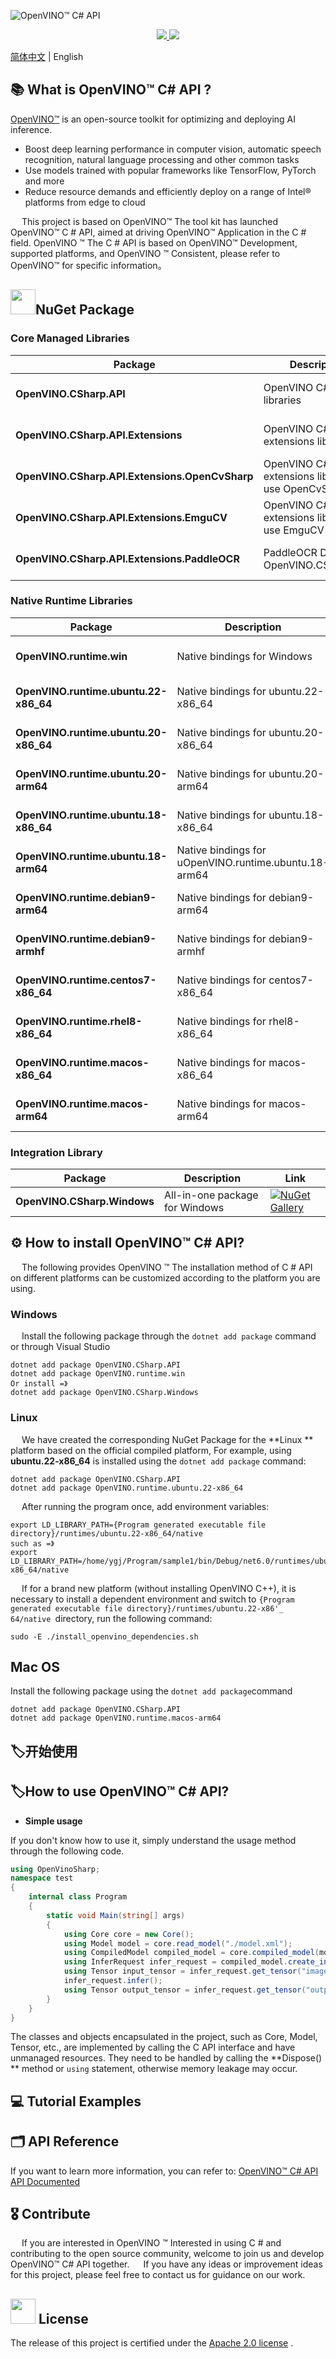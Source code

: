 ![OpenVINO™ C# API](https://socialify.git.ci/guojin-yan/OpenVINO-CSharp-API/image?description=1&descriptionEditable=💞%20OpenVINO%20wrapper%20for%20.NET💞%20&forks=1&issues=1&logo=https%3A%2F%2Fs2.loli.net%2F2023%2F01%2F26%2FylE1K5JPogMqGSW.png&name=1&owner=1&pattern=Circuit%20Board&pulls=1&stargazers=1&theme=Light)

<p align="center">    
    <a href="./LICENSE.txt">
        <img src="https://img.shields.io/github/license/guojin-yan/openvinosharp.svg">
    </a>    
    <a >
        <img src="https://img.shields.io/badge/Framework-.NET 8.0%2C%20.NET 6.0%2C%20.NET 5.0%2C%20.NET Framework 4.8%2C%20.NET Framework 4.7.2%2C%20.NET Framework 4.6%2C%20.NET Core 3.1-pink.svg">
    </a>    
</p>

[简体中文](README_cn.md) | English

## 📚 What is OpenVINO™ C# API ?

[OpenVINO™](www.openvino.ai)  is an open-source toolkit for optimizing and deploying AI inference.

- Boost deep learning performance in computer vision, automatic speech recognition, natural language processing and other common tasks
- Use models trained with popular frameworks like TensorFlow, PyTorch and more
- Reduce resource demands and efficiently deploy on a range of Intel® platforms from edge to cloud

&emsp;    This project is based on OpenVINO™ The tool kit has launched OpenVINO™  C # API, aimed at driving OpenVINO™ Application in the C # field. OpenVINO ™  The C # API is based on OpenVINO™  Development, supported platforms, and OpenVINO ™  Consistent, please refer to OpenVINO™ for specific information。

## <img title="NuGet" src="https://s2.loli.net/2023/08/08/jE6BHu59L4WXQFg.png" alt="" width="40">NuGet Package

### Core Managed Libraries

| Package                                        | Description                                               | Link                                                         |
| ---------------------------------------------- | --------------------------------------------------------- | ------------------------------------------------------------ |
| **OpenVINO.CSharp.API**                        | OpenVINO C# API core libraries                            | [![NuGet Gallery ](https://badge.fury.io/nu/OpenVINO.CSharp.API.svg)](https://www.nuget.org/packages/OpenVINO.CSharp.API/) |
| **OpenVINO.CSharp.API.Extensions**             | OpenVINO C# API core extensions libraries                 | [![NuGet Gallery ](https://badge.fury.io/nu/OpenVINO.CSharp.API.Extensions.svg)](https://www.nuget.org/packages/OpenVINO.CSharp.API.Extensions/) |
| **OpenVINO.CSharp.API.Extensions.OpenCvSharp** | OpenVINO C# API core extensions libraries use OpenCvSharp | [![NuGet Gallery ](https://badge.fury.io/nu/OpenVINO.CSharp.API.Extensions.OpenCvSharp.svg)](https://www.nuget.org/packages/OpenVINO.CSharp.API.Extensions.OpenCvSharp/) |
| **OpenVINO.CSharp.API.Extensions.EmguCV**      | OpenVINO C# API core extensions libraries use EmguCV      | [![NuGet Gallery ](https://badge.fury.io/nu/OpenVINO.CSharp.API.Extensions.EmguCV.svg)](https://www.nuget.org/packages/OpenVINO.CSharp.API.Extensions.EmguCV/) |
| **OpenVINO.CSharp.API.Extensions.PaddleOCR**   | PaddleOCR Deploy in OpenVINO.CSharp.API.                  | [![NuGet Gallery ](https://badge.fury.io/nu/OpenVINO.CSharp.API.Extensions.PaddleOCR.svg)](https://www.nuget.org/packages/OpenVINO.CSharp.API.Extensions.PaddleOCR) |

### Native Runtime Libraries

| Package                               | Description                                           | Link                                                         |
| ------------------------------------- | ----------------------------------------------------- | ------------------------------------------------------------ |
| **OpenVINO.runtime.win**              | Native bindings for Windows                           | [![NuGet Gallery ](https://badge.fury.io/nu/OpenVINO.runtime.win.svg)](https://www.nuget.org/packages/OpenVINO.runtime.win/) |
| **OpenVINO.runtime.ubuntu.22-x86_64** | Native bindings for ubuntu.22-x86_64                  | [![NuGet Gallery ](https://badge.fury.io/nu/OpenVINO.runtime.ubuntu.22-x86_64.svg)](https://www.nuget.org/packages/OpenVINO.runtime.ubuntu.22-x86_64/) |
| **OpenVINO.runtime.ubuntu.20-x86_64** | Native bindings for ubuntu.20-x86_64                  | [![NuGet Gallery ](https://badge.fury.io/nu/OpenVINO.runtime.ubuntu.20-x86_64.svg)](https://www.nuget.org/packages/OpenVINO.runtime.ubuntu.20-x86_64/) |
| **OpenVINO.runtime.ubuntu.20-arm64**  | Native bindings for ubuntu.20-arm64                   | [![NuGet Gallery ](https://badge.fury.io/nu/OpenVINO.runtime.ubuntu.20-arm64.svg)](https://www.nuget.org/packages/OpenVINO.runtime.ubuntu.20-arm64/) |
| **OpenVINO.runtime.ubuntu.18-x86_64** | Native bindings for ubuntu.18-x86_64                  | [![NuGet Gallery ](https://badge.fury.io/nu/OpenVINO.runtime.ubuntu.18-x86_64.svg)](https://www.nuget.org/packages/OpenVINO.runtime.ubuntu.18-x86_64/) |
| **OpenVINO.runtime.ubuntu.18-arm64**  | Native bindings for uOpenVINO.runtime.ubuntu.18-arm64 | [![NuGet Gallery ](https://badge.fury.io/nu/OpenVINO.runtime.ubuntu.18-arm64.svg)](https://www.nuget.org/packages/OpenVINO.runtime.ubuntu.18-arm64/) |
| **OpenVINO.runtime.debian9-arm64**    | Native bindings for debian9-arm64                     | [![NuGet Gallery ](https://badge.fury.io/nu/OpenVINO.runtime.win.svg)](https://www.nuget.org/packages/OpenVINO.runtime.win/) |
| **OpenVINO.runtime.debian9-armhf**    | Native bindings for debian9-armhf                     | [![NuGet Gallery ](https://badge.fury.io/nu/OpenVINO.runtime.debian9-armhf.svg)](https://www.nuget.org/packages/OpenVINO.runtime.debian9-armhf/) |
| **OpenVINO.runtime.centos7-x86_64**   | Native bindings for centos7-x86_64                    | [![NuGet Gallery ](https://badge.fury.io/nu/OpenVINO.runtime.centos7-x86_64.svg)](https://www.nuget.org/packages/OpenVINO.runtime.centos7-x86_64/) |
| **OpenVINO.runtime.rhel8-x86_64**     | Native bindings for rhel8-x86_64                      | [![NuGet Gallery ](https://badge.fury.io/nu/OpenVINO.runtime.rhel8-x86_64.svg)](https://www.nuget.org/packages/OpenVINO.runtime.rhel8-x86_64/) |
| **OpenVINO.runtime.macos-x86_64**     | Native bindings for macos-x86_64                      | [![NuGet Gallery ](https://badge.fury.io/nu/OpenVINO.runtime.macos-x86_64.svg)](https://www.nuget.org/packages/OpenVINO.runtime.macos-x86_64/) |
| **OpenVINO.runtime.macos-arm64**      | Native bindings for macos-arm64                       | [![NuGet Gallery ](https://badge.fury.io/nu/OpenVINO.runtime.macos-arm64.svg)](https://www.nuget.org/packages/OpenVINO.runtime.macos-arm64/) |

### Integration Library

| Package                     | Description                    | Link                                                         |
| --------------------------- | ------------------------------ | ------------------------------------------------------------ |
| **OpenVINO.CSharp.Windows** | All-in-one package for Windows | [![NuGet Gallery ](https://badge.fury.io/nu/OpenVINO.CSharp.Windows.svg)](https://www.nuget.org/packages/OpenVINO.CSharp.Windows/) |



## ⚙ How to install OpenVINO™ C# API?

&emsp;    The following provides OpenVINO ™  The installation method of C # API on different platforms can be customized according to the platform you are using.

### 	**Windows**

&emsp;    Install the following package through the ``dotnet add package`` command or through Visual Studio

```shell
dotnet add package OpenVINO.CSharp.API
dotnet add package OpenVINO.runtime.win
Or install =》
dotnet add package OpenVINO.CSharp.Windows
```

### 	**Linux**

&emsp;    We have created the corresponding NuGet Package for the **Linux ** platform based on the official compiled platform,  For example, using **ubuntu.22-x86_64**  is installed using the ``dotnet add package`` command:

```shell
dotnet add package OpenVINO.CSharp.API
dotnet add package OpenVINO.runtime.ubuntu.22-x86_64
```

&emsp;    After running the program once, add environment variables:

```
export LD_LIBRARY_PATH={Program generated executable file directory}/runtimes/ubuntu.22-x86_64/native
such as =》
export LD_LIBRARY_PATH=/home/ygj/Program/sample1/bin/Debug/net6.0/runtimes/ubuntu.22-x86_64/native
```

&emsp;    If for a brand new platform (without installing OpenVINO C++), it is necessary to install a dependent environment and switch to ``{Program generated executable file directory}/runtimes/ubuntu.22-x86'_ 64/native ``directory, run the following command:

```shell
sudo -E ./install_openvino_dependencies.sh
```

## Mac OS

Install the following package using the ``dotnet add package``command

```shell
dotnet add package OpenVINO.CSharp.API
dotnet add package OpenVINO.runtime.macos-arm64
```

## 🏷开始使用

## 🏷How to use OpenVINO™ C# API?

- **Simple usage**

If you don't know how to use it, simply understand the usage method through the following code.

```c#
using OpenVinoSharp;
namespace test
{
    internal class Program
    {
        static void Main(string[] args)
        {
            using Core core = new Core();
            using Model model = core.read_model("./model.xml");
            using CompiledModel compiled_model = core.compiled_model(model, "AUTO");
            using InferRequest infer_request = compiled_model.create_infer_request();
            using Tensor input_tensor = infer_request.get_tensor("images");
            infer_request.infer();
            using Tensor output_tensor = infer_request.get_tensor("output0");
        }
    }
}
```

The classes and objects encapsulated in the project, such as Core, Model, Tensor, etc., are implemented by calling the C API interface and have unmanaged resources. They need to be handled by calling the **Dispose() ** method or `using` statement, otherwise memory leakage may occur.

## 💻 Tutorial Examples



## 🗂 API Reference

If you want to learn more information, you can refer to: [OpenVINO™ C# API API Documented](https://guojin-yan.github.io/OpenVINO-CSharp-API.docs/index.html)

## 🎖 Contribute

&emsp; If you are interested in OpenVINO ™  Interested in using C # and contributing to the open source community, welcome to join us and develop OpenVINO™ C# API together.
&emsp; If you have any ideas or improvement ideas for this project, please feel free to contact us for guidance on our work.

## <img title="" src="https://s2.loli.net/2023/08/08/cijB2K9aDvthEQA.png" alt="" width="40"> License

The release of this project is certified under the [Apache 2.0 license](https://github.com/guojin-yan/OpenVINO-CSharp-API/blob/csharp3.0/LICENSE.txt) .
